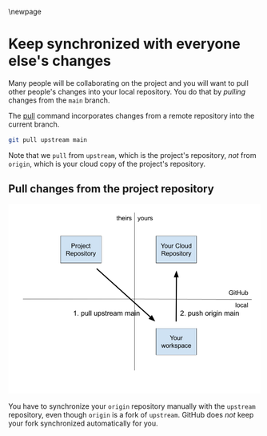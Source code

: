 \newpage
# Keep synchronized with everyone else's changes

Many people will be collaborating on the project and you will want to pull other people's changes into your local repository. You do that by _pulling_ changes from the `main` branch.

The [pull](https://git-scm.com/docs/git-pull) command incorporates changes from a remote repository into the current branch.

```bash
git pull upstream main
```

Note that we `pull` from `upstream`, which is the project's repository, _not_ from `origin`, which is your cloud copy of the project's repository.

## Pull changes from the project repository
![](./figure/git-figure-02-pull-upstream.png)

You have to synchronize your `origin` repository manually with the `upstream` repository, even though `origin` is a fork of `upstream`. GitHub does _not_ keep your fork synchronized automatically for you.
